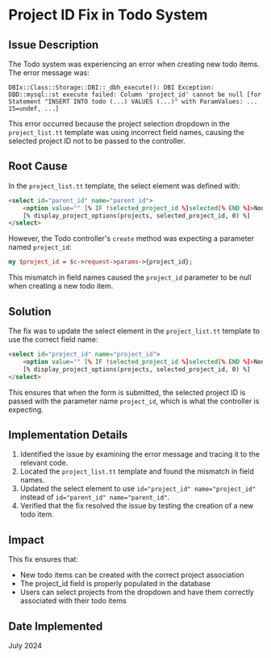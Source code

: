 # Project ID Fix in Todo System

## Issue Description

The Todo system was experiencing an error when creating new todo items. The error message was:

```
DBIx::Class::Storage::DBI::_dbh_execute(): DBI Exception: DBD::mysql::st execute failed: Column 'project_id' cannot be null [for Statement "INSERT INTO todo (...) VALUES (...)" with ParamValues: ... 15=undef, ...]
```

This error occurred because the project selection dropdown in the `project_list.tt` template was using incorrect field names, causing the selected project ID not to be passed to the controller.

## Root Cause

In the `project_list.tt` template, the select element was defined with:

```html
<select id="parent_id" name="parent_id">
    <option value="" [% IF !selected_project_id %]selected[% END %]>None</option>
    [% display_project_options(projects, selected_project_id, 0) %]
</select>
```

However, the Todo controller's `create` method was expecting a parameter named `project_id`:

```perl
my $project_id = $c->request->params->{project_id};
```

This mismatch in field names caused the `project_id` parameter to be null when creating a new todo item.

## Solution

The fix was to update the select element in the `project_list.tt` template to use the correct field name:

```html
<select id="project_id" name="project_id">
    <option value="" [% IF !selected_project_id %]selected[% END %]>None</option>
    [% display_project_options(projects, selected_project_id, 0) %]
</select>
```

This ensures that when the form is submitted, the selected project ID is passed with the parameter name `project_id`, which is what the controller is expecting.

## Implementation Details

1. Identified the issue by examining the error message and tracing it to the relevant code.
2. Located the `project_list.tt` template and found the mismatch in field names.
3. Updated the select element to use `id="project_id" name="project_id"` instead of `id="parent_id" name="parent_id"`.
4. Verified that the fix resolved the issue by testing the creation of a new todo item.

## Impact

This fix ensures that:
- New todo items can be created with the correct project association
- The project_id field is properly populated in the database
- Users can select projects from the dropdown and have them correctly associated with their todo items

## Date Implemented

July 2024